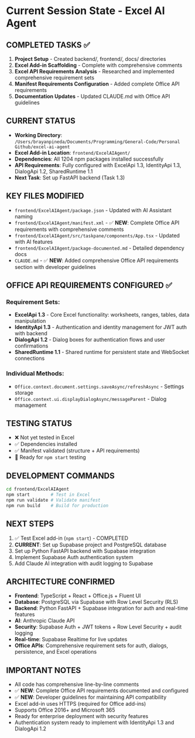 # Current Session State - Excel AI Agent

## COMPLETED TASKS ✅
1. **Project Setup** - Created backend/, frontend/, docs/ directories
2. **Excel Add-in Scaffolding** - Complete with comprehensive comments
3. **Excel API Requirements Analysis** - Researched and implemented comprehensive requirement sets
4. **Manifest Requirements Configuration** - Added complete Office API requirements
5. **Documentation Updates** - Updated CLAUDE.md with Office API guidelines

## CURRENT STATUS
- **Working Directory**: `/Users/brayanpineda/Documents/Programming/General-Code/Personal Github/excel-ai-agent`
- **Excel Add-in Location**: `frontend/ExcelAIAgent/`
- **Dependencies**: All 1204 npm packages installed successfully
- **API Requirements**: Fully configured with ExcelApi 1.3, IdentityApi 1.3, DialogApi 1.2, SharedRuntime 1.1
- **Next Task**: Set up FastAPI backend (Task 1.3)

## KEY FILES MODIFIED
- `frontend/ExcelAIAgent/package.json` - Updated with AI Assistant naming
- `frontend/ExcelAIAgent/manifest.xml` - ✅ **NEW**: Complete Office API requirements with comprehensive comments
- `frontend/ExcelAIAgent/src/taskpane/components/App.tsx` - Updated with AI features
- `frontend/ExcelAIAgent/package-documented.md` - Detailed dependency docs
- `CLAUDE.md` - ✅ **NEW**: Added comprehensive Office API requirements section with developer guidelines

## OFFICE API REQUIREMENTS CONFIGURED ✅
### **Requirement Sets:**
- **ExcelApi 1.3** - Core Excel functionality: worksheets, ranges, tables, data manipulation
- **IdentityApi 1.3** - Authentication and identity management for JWT auth with backend
- **DialogApi 1.2** - Dialog boxes for authentication flows and user confirmations
- **SharedRuntime 1.1** - Shared runtime for persistent state and WebSocket connections

### **Individual Methods:**
- `Office.context.document.settings.saveAsync/refreshAsync` - Settings storage
- `Office.context.ui.displayDialogAsync/messageParent` - Dialog management

## TESTING STATUS
- ❌ Not yet tested in Excel
- ✅ Dependencies installed
- ✅ Manifest validated (structure + API requirements)
- 🔄 Ready for `npm start` testing

## DEVELOPMENT COMMANDS
```bash
cd frontend/ExcelAIAgent
npm start        # Test in Excel
npm run validate # Validate manifest
npm run build    # Build for production
```

## NEXT STEPS
1. ✅ Test Excel add-in (`npm start`) - COMPLETED
2. **CURRENT**: Set up Supabase project and PostgreSQL database  
3. Set up Python FastAPI backend with Supabase integration
4. Implement Supabase Auth authentication system
5. Add Claude AI integration with audit logging to Supabase

## ARCHITECTURE CONFIRMED
- **Frontend**: TypeScript + React + Office.js + Fluent UI
- **Database**: PostgreSQL via Supabase with Row Level Security (RLS)
- **Backend**: Python FastAPI + Supabase integration for auth and real-time features
- **AI**: Anthropic Claude API  
- **Security**: Supabase Auth + JWT tokens + Row Level Security + audit logging
- **Real-time**: Supabase Realtime for live updates
- **Office APIs**: Comprehensive requirement sets for auth, dialogs, persistence, and Excel operations

## IMPORTANT NOTES
- All code has comprehensive line-by-line comments
- ✅ **NEW**: Complete Office API requirements documented and configured
- ✅ **NEW**: Developer guidelines for maintaining API compatibility
- Excel add-in uses HTTPS (required for Office add-ins)
- Supports Office 2016+ and Microsoft 365
- Ready for enterprise deployment with security features
- Authentication system ready to implement with IdentityApi 1.3 and DialogApi 1.2